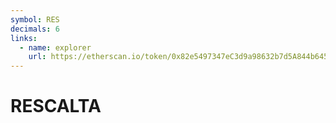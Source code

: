 ```yaml
---
symbol: RES
decimals: 6
links:
  - name: explorer
    url: https://etherscan.io/token/0x82e5497347eC3d9a98632b7d5A844b645F0bA8c6
---
```


# RESCALTA
